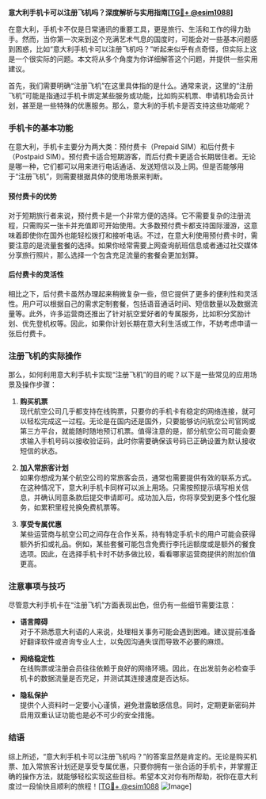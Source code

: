 **意大利手机卡可以注册飞机吗？深度解析与实用指南[[TG💪+ @esim1088](https://t.me/s/esim1088)]**

在意大利，手机卡不仅是日常通讯的重要工具，更是旅行、生活和工作的得力助手。然而，当你第一次来到这个充满艺术气息的国度时，可能会对一些基本问题感到困惑，比如“意大利手机卡可以注册飞机吗？”听起来似乎有点奇怪，但实际上这是一个很实际的问题。本文将从多个角度为你详细解答这个问题，并提供一些实用建议。

首先，我们需要明确“注册飞机”在这里具体指的是什么。通常来说，这里的“注册飞机”可能是指通过手机卡绑定某些服务或功能，比如购买机票、申请机场会员计划，甚至是一些特殊的优惠服务。那么，意大利的手机卡是否支持这些功能呢？

### 手机卡的基本功能

在意大利，手机卡主要分为两大类：预付费卡（Prepaid SIM）和后付费卡（Postpaid SIM）。预付费卡适合短期游客，而后付费卡更适合长期居住者。无论是哪一种，它们都可以用来进行电话通话、发送短信以及上网。但是否能够用于“注册飞机”，则需要根据具体的使用场景来判断。

#### 预付费卡的优势

对于短期旅行者来说，预付费卡是一个非常方便的选择。它不需要复杂的注册流程，只需购买一张卡并充值即可开始使用。大多数预付费卡都支持国际漫游，这意味着即使你在国外也能轻松拨打和接听电话。不过，在意大利使用预付费卡时，需要注意的是流量套餐的选择。如果你经常需要上网查询航班信息或者通过社交媒体分享旅行照片，那么选择一个包含充足流量的套餐会更加划算。

#### 后付费卡的灵活性

相比之下，后付费卡虽然办理起来稍微复杂一些，但它提供了更多的便利性和灵活性。用户可以根据自己的需求定制套餐，包括语音通话时间、短信数量以及数据流量等。此外，许多运营商还推出了针对航空爱好者的专属服务，比如积分奖励计划、优先登机权等。因此，如果你计划长期在意大利生活或工作，不妨考虑申请一张后付费卡。

### 注册飞机的实际操作

那么，如何利用意大利手机卡实现“注册飞机”的目的呢？以下是一些常见的应用场景及操作步骤：

1. **购买机票**  
   现代航空公司几乎都支持在线购票，只要你的手机卡有稳定的网络连接，就可以轻松完成这一过程。无论是在国内还是国外，只要能够访问航空公司官网或第三方平台，就能随时随地预订机票。值得注意的是，部分航空公司可能会要求输入手机号码以接收验证码，此时你需要确保该号码已正确设置为默认接收短信的状态。

2. **加入常旅客计划**  
   如果你想成为某个航空公司的常旅客会员，通常也需要提供有效的联系方式。在这种情况下，意大利手机卡同样可以派上用场。只需按照提示填写相关信息，并确认同意条款后提交申请即可。成功加入后，你将享受到更多个性化服务，如累积里程兑换免费机票等。

3. **享受专属优惠**  
   某些运营商与航空公司之间存在合作关系，持有特定手机卡的用户可能会获得额外折扣或礼品。例如，某些套餐可能包含免费行李托运额度或是额外的餐食选项。因此，在选择手机卡时不妨多做比较，看看哪家运营商提供的附加价值更高。

### 注意事项与技巧

尽管意大利手机卡在“注册飞机”方面表现出色，但仍有一些细节需要注意：

- **语言障碍**  
  对于不熟悉意大利语的人来说，处理相关事务可能会遇到困难。建议提前准备好翻译软件或咨询专业人士，以免因沟通失误而导致不必要的麻烦。
  
- **网络稳定性**  
  在线购票或注册会员往往依赖于良好的网络环境。因此，在出发前务必检查手机卡的数据流量是否充足，并测试其连接速度是否达标。

- **隐私保护**  
  提供个人资料时一定要小心谨慎，避免泄露敏感信息。同时，定期更新密码并启用双重认证功能也是必不可少的安全措施。

### 结语

综上所述，“意大利手机卡可以注册飞机吗？”的答案显然是肯定的。无论是购买机票、加入常旅客计划还是享受专属优惠，只要你拥有一张合适的手机卡，并掌握正确的操作方法，就能够轻松实现这些目标。希望本文对你有所帮助，祝你在意大利度过一段愉快且顺利的旅程！[[TG💪+ @esim1088](https://t.me/s/esim1088) ![Image](https://i.postimg.cc/4NQfJmqS/Snipaste-2025-05-13-00-14-12.png)]